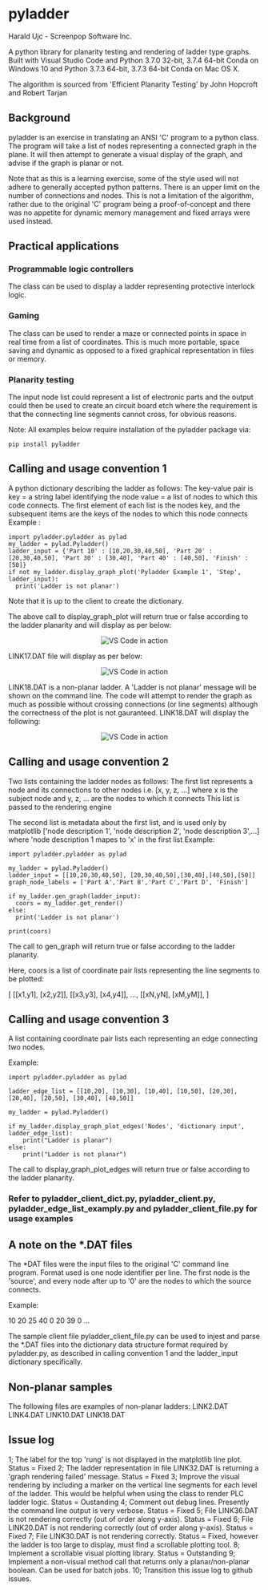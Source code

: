 # pyladder

Harald Ujc - Screenpop Software Inc.

A python library for planarity testing and rendering of ladder type graphs.  Built with Visual Studio Code and Python 3.7.0 32-bit, 3.7.4 64-bit Conda on Windows 10 and Python 3.7.3 64-bit, 3.7.3 64-bit Conda on Mac OS X.

The algorithm is sourced from 'Efficient Planarity Testing' by John Hopcroft and Robert Tarjan

## Background

pyladder is an exercise in translating an ANSI 'C' program to a python class.  The program will take a list of nodes representing a connected graph in the plane.  It will then attempt to generate a visual display of the graph, and advise if the graph is planar or not.

Note that as this is a learning exercise, some of the style used will not adhere to generally accepted python patterns.  There is an upper limit on the number of connections and nodes.  This is not a limitation of the algorithm, rather due to the original 'C' program being a proof-of-concept and there was no appetite for dynamic memory management and fixed arrays were used instead.

## Practical applications

### Programmable logic controllers

The class can be used to display a ladder representing protective interlock logic.

### Gaming

The class can be used to render a maze or connected points in space in real time from a list of coordinates.  This is much more portable, space saving and dynamic as opposed to a fixed graphical representation in files or memory.

### Planarity testing

The input node list could represent a list of electronic parts and the output could then be used to create an circuit board etch where the requirement is that the connecting line segments cannot cross, for obvious reasons.

Note: All examples below require installation of the pyladder package via:

    pip install pyladder


## Calling and usage convention 1

A python dictionary describing the ladder as follows:
The key-value pair is
key = a string label identifying the node
value = a list of nodes to which this code connects.  The first element of each list is the nodes key, and the subsequent items are the keys of the nodes to which this node connects
Example :

    import pyladder.pyladder as pylad
    my_ladder = pylad.Pyladder()
    ladder_input = {'Part 10' : [10,20,30,40,50], 'Part 20' : [20,30,40,50], 'Part 30' : [30,40], 'Part 40' : [40,50], 'Finish' : [50]}
    if not my_ladder.display_graph_plot('Pyladder Example 1', 'Step', ladder_input):
      print('Ladder is not planar')

Note that it is up to the client to create the dictionary.  

The above call to display_graph_plot will return true or false according to the ladder planarity and will display as per below:

<p align="center">
  <img alt="VS Code in action" src="https://i.postimg.cc/J4WYpjP6/LINK1-DAT.png">
</p>

LINK17.DAT file will display as per below:

<p align="center">
  <img alt="VS Code in action" src="https://i.postimg.cc/mrq8C9PS/LINK17-DAT.png">
</p>

LINK18.DAT is a non-planar ladder.  A 'Ladder is not planar' message will be shown on the command line.  The code will attempt to render the graph as much as possible without crossing connections (or line segments) although the correctness of the plot is not gauranteed.  LINK18.DAT will display the following:

<p align="center">
  <img alt="VS Code in action" src="https://i.postimg.cc/8kqgNFwM/LINK18-DAT.png">
</p>

## Calling and usage convention 2

Two lists containing the ladder nodes as follows:
The first list represents a node and its connections to other nodes
i.e. [x, y, z, ...] where x is the subject node and y, z, ... are the nodes to which it connects
This list is passed to the rendering engine

The second list is metadata about the first list, and is used only by matplotlib
['node description 1', 'node description 2', 'node description 3',...] where 'node description 1 mapes to 'x' in the first list
Example:

    import pyladder.pyladder as pylad

    my_ladder = pylad.Pyladder()
    ladder_input = [[10,20,30,40,50], [20,30,40,50],[30,40],[40,50],[50]]
    graph_node_labels = ['Part A','Part B','Part C','Part D', 'Finish']

    if my_ladder.gen_graph(ladder_input):
      coors = my_ladder.get_render()
    else:
      print('Ladder is not planar')

    print(coors)

The call to gen_graph will return true or false according to the ladder planarity.

Here, coors is a list of coordinate pair lists representing the line segments to be plotted:

[
    [[x1,y1], [x2,y2]],
    [[x3,y3], [x4,y4]],
    ...,
    [[xN,yN], [xM,yM]],
]

## Calling and usage convention 3

A list containing coordinate pair lists each representing an edge connecting two nodes.

Example:

    import pyladder.pyladder as pylad

    ladder_edge_list = [[10,20], [10,30], [10,40], [10,50], [20,30], [20,40], [20,50], [30,40], [40,50]]
    
    my_ladder = pylad.Pyladder()

    if my_ladder.display_graph_plot_edges('Nodes', 'dictionary input', ladder_edge_list):
        print("Ladder is planar")
    else:
        print("Ladder is not planar")

The call to display_graph_plot_edges will return true or false according to the ladder planarity.

### Refer to pyladder_client_dict.py, pyladder_client.py, pyladder_edge_list_examply.py and pyladder_client_file.py for usage examples

## A note on the *.DAT files

The *DAT files were the input files to the original 'C' command line program.  Format used is one node identifier per line.  The first node is the 'source', and every node after up to '0' are the nodes to which the source connects.

Example:

10
20
25
40
0
20
39
0
...

The sample client file pyladder_client_file.py can be used to injest and parse the *.DAT files into the dictionary data structure format required by pyladder.py, as described in calling convention 1 and the ladder_input dictionary specifically.

## Non-planar samples

The following files are examples of non-planar ladders:
LINK2.DAT
LINK4.DAT
LINK10.DAT
LINK18.DAT

## Issue log

1;  The label for the top 'rung' is not displayed in the matplotlib line plot.  Status = Fixed
2;  The ladder representation in file LINK32.DAT is returning a 'graph rendering failed' message.   Status = Fixed
3;  Improve the visual rendering by including a marker on the vertical line segments for each level of the ladder.  This would be helpful when using the class to render PLC ladder logic.  Status = Oustanding
4;  Comment out debug lines.  Presently the command line output is very verbose.  Status = Fixed
5;  File LINK36.DAT is not rendering correctly (out of order along y-axis).  Status = Fixed
6;  File LINK20.DAT is not rendering correctly (out of order along y-axis).  Status = Fixed
7;  File LINK30.DAT is not rendering correctly.  Status = Fixed, however the ladder is too large to display, must find a scrollable plotting tool.
8;  Implement a scrollable visual plotting library.  Status = Outstanding
9;  Implement a non-visual method call that returns only a planar/non-planar boolean.  Can be used for batch jobs.
10; Transition this issue log to github issues.
